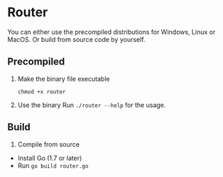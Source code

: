 # Router

You can either use the precompiled distributions for Windows, Linux or MacOS.
Or build from source code by yourself.

## Precompiled
1. Make the binary file executable
    ```
    chmod +x router
    ```
2. Use the binary
Run `./router --help` for the usage.

## Build
1. Compile from source
 - Install Go (1.7 or later)
 - Run `go build router.go`


